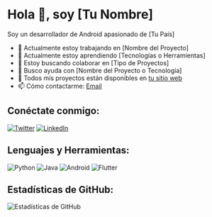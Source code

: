 # Hola 👋, soy [Tu Nombre]

Soy un desarrollador de Android apasionado de [Tu País]

- 🔭 Actualmente estoy trabajando en [Nombre del Proyecto]
- 🌱 Actualmente estoy aprendiendo [Tecnologías o Herramientas]
- 👯 Estoy buscando colaborar en [Tipo de Proyectos]
- 🤝 Busco ayuda con [Nombre del Proyecto o Tecnología]
- 💼 Todos mis proyectos están disponibles en [tu sitio web](enlace-a-tu-sitio-web)
- 📫 Cómo contactarme: [Email](mailto:tuemail@example.com)

## Conéctate conmigo:
[![Twitter](https://img.shields.io/twitter/follow/tuusuario?style=social)](https://twitter.com/tuusuario)
[![LinkedIn](https://img.shields.io/badge/-LinkedIn-blue?style=flat-square&logo=Linkedin&logoColor=white&link=https://www.linkedin.com/in/tuusuario/)](https://www.linkedin.com/in/tuusuario/)

## Lenguajes y Herramientas:
![Python](https://img.shields.io/badge/-Python-3776AB?style=flat-square&logo=python&logoColor=white)
![Java](https://img.shields.io/badge/-Java-007396?style=flat-square&logo=java&logoColor=white)
![Android](https://img.shields.io/badge/-Android-3DDC84?style=flat-square&logo=android&logoColor=white)
![Flutter](https://img.shields.io/badge/-Flutter-02569B?style=flat-square&logo=flutter&logoColor=white)

<!-- Puedes agregar más iconos de lenguajes y herramientas de acuerdo a tus habilidades -->

## Estadísticas de GitHub:
![Estadísticas de GitHub](https://github-readme-stats.vercel.app/api?username=tuusuario&show_icons=true&theme=radical)
